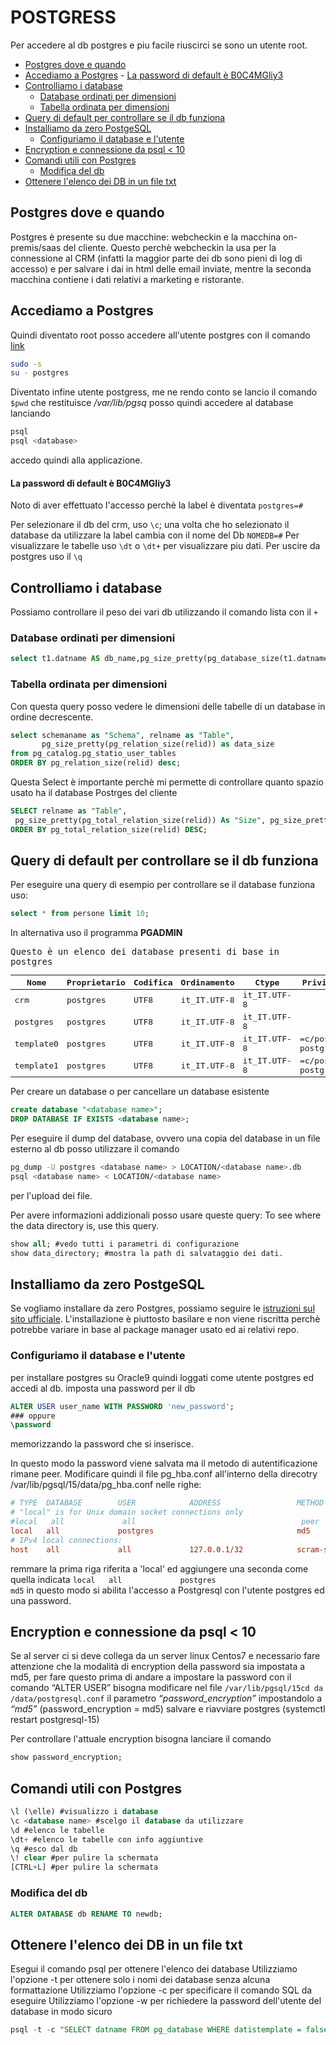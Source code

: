 # POSTGRESS
Per accedere al db postgres e piu facile riuscirci se sono un utente root.

<!-- TOC -->

- [Postgres dove e quando](#postgres-dove-e-quando)
- [Accediamo a Postgres](#accediamo-a-postgres)
        - [La password di default è B0C4MGliy3](#la-password-di-default-%C3%A8-b0c4mgliy3)
- [Controlliamo i database](#controlliamo-i-database)
    - [Database ordinati per dimensioni](#database-ordinati-per-dimensioni)
    - [Tabella ordinata per dimensioni](#tabella-ordinata-per-dimensioni)
- [Query di default per controllare se il db funziona](#query-di-default-per-controllare-se-il-db-funziona)
- [Installiamo da zero PostgeSQL](#installiamo-da-zero-postgesql)
    - [Configuriamo il database e l'utente](#configuriamo-il-database-e-lutente)
- [Encryption e connessione da psql < 10](#encryption-e-connessione-da-psql--10)
- [Comandi utili con Postgres](#comandi-utili-con-postgres)
    - [Modifica del db](#modifica-del-db)
- [Ottenere l'elenco dei DB in un file txt](#ottenere-lelenco-dei-db-in-un-file-txt)

<!-- /TOC -->

## Postgres dove e quando
Postgres è presente su due macchine: webcheckin e la macchina on-premis/saas del cliente. Questo perchè webcheckin la usa per la connessione al CRM (infatti la maggior parte dei db sono pieni di log di accesso) e per salvare i dai in html delle email inviate, mentre la seconda macchina contiene i dati relativi a marketing e ristorante.


## Accediamo a Postgres
Quindi diventato root posso accedere all'utente postgres con il comando [link](#abilitiamo-i-repository)
```sh
sudo -s
su - postgres 
```
Diventato infine utente postgress, me ne rendo conto se lancio il comando `$pwd` che restituisce _/var/lib/pgsq_ posso quindi accedere al database lanciando 
```sh
psql 
psql <database>
```
accedo quindi alla applicazione.

#### La password di default è B0C4MGliy3
Noto di aver effettuato l'accesso perchè la label è diventata `postgres=#`



Per selezionare il db del crm, uso `\c`; una volta che ho selezionato il database da utilizzare la label cambia con il nome del Db `NOMEDB=#`
Per visualizzare le tabelle uso `\dt` o `\dt+` per visualizzare piu dati.
Per uscire da postgres uso il `\q`

## Controlliamo i database
Possiamo controllare il peso dei vari db utilizzando il comando lista con il `+`

### Database ordinati per dimensioni
```sql
select t1.datname AS db_name,pg_size_pretty(pg_database_size(t1.datname)) as db_size from pg_database t1 order by pg_database_size(t1.datname) desc;
```

### Tabella ordinata per dimensioni
Con questa query posso vedere le dimensioni delle tabelle di un database in ordine decrescente.
```sql
select schemaname as "Schema", relname as "Table",
       pg_size_pretty(pg_relation_size(relid)) as data_size
from pg_catalog.pg_statio_user_tables
ORDER BY pg_relation_size(relid) desc;
```
Questa Select è importante perchè mi permette di controllare quanto spazio usato ha il database Postrges del cliente
```sql
SELECT relname as "Table",
 pg_size_pretty(pg_total_relation_size(relid)) As "Size", pg_size_pretty(pg_total_relation_size(relid) - pg_relation_size(relid)) as "External Size" FROM pg_catalog.pg_statio_user_tables 
ORDER BY pg_total_relation_size(relid) DESC;
```




## Query di default per controllare se il db funziona
Per eseguire una query di esempio per controllare se il database funziona uso:
```sql
select * from persone limit 10;
```
In alternativa uso il programma **PGADMIN**

<samp>
Questo è un elenco dei database presenti di base in postgres

|Nome      |Proprietario|Codifica| Ordinamento|Ctype       |Privilegi di accesso               |
|----------|------------|--------|------------|------------|-----------------------------------|
|crm       |postgres    | UTF8   |it_IT.UTF-8 |it_IT.UTF-8 |
|postgres  |postgres    | UTF8   |it_IT.UTF-8 |it_IT.UTF-8 |
|template0 |postgres    | UTF8   |it_IT.UTF-8 |it_IT.UTF-8 |=c/postgres + postgres=CTc/postgres|
|template1 |postgres    | UTF8   |it_IT.UTF-8 | it_IT.UTF-8|=c/postgres + postgres=CTc/postgres|
</samp>

Per creare un database o per cancellare un database esistente
```sql
create database "<database name>";
DROP DATABASE IF EXISTS <database name>;
```
Per eseguire il dump del database, ovvero una copia del database in un file esterno al db 
posso utilizzare il comando
```sh
pg_dump -U postgres <database name> > LOCATION/<database name>.db
psql <database name> < LOCATION/<database name> 
```
per l'upload dei file.

Per avere informazioni addizionali posso usare queste query:
To see where the data directory is, use this query.
```sql
show all; #vedo tutti i parametri di configurazione
show data_directory; #mostra la path di salvataggio dei dati.
```

## Installiamo da zero PostgeSQL
Se vogliamo installare da zero Postgres, possiamo seguire le [istruzioni sul sito ufficiale](https://www.postgresql.org/docs/current/index.html).
L'installazione è piuttosto basilare e non viene riscritta perchè potrebbe variare in base al package manager usato ed ai relativi repo.
### Configuriamo il database e l'utente
per installare postgres su Oracle9 quindi loggati come utente postgres ed accedi al db.
imposta una password per il db 
```sql
ALTER USER user_name WITH PASSWORD 'new_password';
### oppure
\password 
```
memorizzando la password che si inserisce.

In questo modo la password viene salvata ma il metodo di autentificazione rimane peer.
Modificare quindi il file pg_hba.conf all'interno della direcotry 
/var/lib/pgsql/15/data/pg_hba.conf
nelle righe:
```cfg
# TYPE  DATABASE        USER            ADDRESS                 METHOD
# "local" is for Unix domain socket connections only
#local   all             all                                     peer
local   all             postgres                                md5
# IPv4 local connections:
host    all             all             127.0.0.1/32            scram-sha-256
```
remmare la prima riga riferita a 'local' ed aggiungere una seconda come quella indicata
`local   all             postgres                                md5`
in questo modo si abilita l'accesso a Postgresql con l'utente postgres ed una password.

## Encryption e connessione da psql < 10
Se al server ci si deve collega da un server linux Centos7 e necessario fare attenzione che la modalità di encryption della password sia impostata a md5, per fare questo prima di andare a impostare la password con il comando “ALTER USER” bisogna modificare nel file `/var/lib/pgsql/15cd da	/data/postgresql.conf` il parametro *“password_encryption”* impostandolo a *“md5”* (password_encryption = md5) salvare e riavviare postgres (systemctl restart postgresql-15)

Per controllare l'attuale encryption bisogna lanciare il comando
```sql
show password_encryption;
```

## Comandi utili con Postgres
```sql
\l (\elle) #visualizzo i database
\c <database name> #scelgo il database da utilizzare
\d #elenco le tabelle
\dt+ #elenco le tabelle con info aggiuntive
\q #esco dal db
\! clear #per pulire la schermata
[CTRL+L] #per pulire la schermata
```
### Modifica del db
```sql
ALTER DATABASE db RENAME TO newdb;
```

## Ottenere l'elenco dei DB in un file txt
Esegui il comando psql per ottenere l'elenco dei database
 Utilizziamo l'opzione -t per ottenere solo i nomi dei database senza alcuna formattazione
 Utilizziamo l'opzione -c per specificare il comando SQL da eseguire
 Utilizziamo l'opzione -w per richiedere la password dell'utente del database in modo sicuro
```sql
psql -t -c "SELECT datname FROM pg_database WHERE datistemplate = false;" -h 0.0.0.0 -U postgres -w > dblist.txt
```







